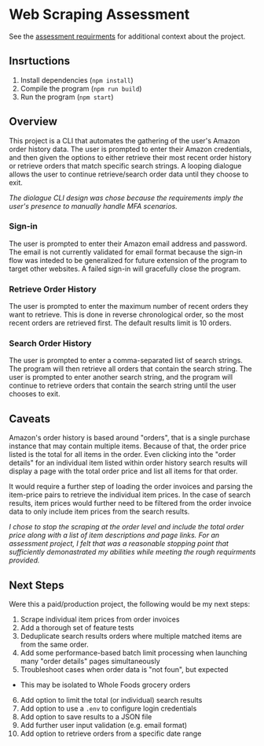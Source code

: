 # Web Scraping Assessment

See the [assessment requirments](https://docs.google.com/document/d/1BvYEldLzFIK4aT_Dvsi31w2crjsBOZyuTLpnSJxCSls) for additional context about the project.

## Insrtuctions

1. Install dependencies (`npm install`)
2. Compile the program (`npm run build`)
3. Run the program (`npm start`)

## Overview

This project is a CLI that automates the gathering of the user's Amazon order history data. The user is prompted to enter their Amazon credentials, and then given the options to either retrieve their most recent order history or retrieve orders that match specific search strings. A looping dialogue allows the user to continue retrieve/search order data until they choose to exit.

_The diolague CLI design was chose because the requirements imply the user's presence to manually handle MFA scenarios._

### Sign-in

The user is prompted to enter their Amazon email address and password. The email is not currently validated for email format because the sign-in flow was inteded to be generalized for future extension of the program to target other websites. A failed sign-in will gracefully close the program.

### Retrieve Order History

The user is prompted to enter the maximum number of recent orders they want to retrieve. This is done in reverse chronological order, so the most recent orders are retrieved first. The default results limit is 10 orders.

### Search Order History

The user is prompted to enter a comma-separated list of search strings. The program will then retrieve all orders that contain the search string. The user is prompted to enter another search string, and the program will continue to retrieve orders that contain the search string until the user chooses to exit.

## Caveats

Amazon's order history is based around "orders", that is a single purchase instance that may contain multiple items. Because of that, the order price listed is the total for all items in the order. Even clicking into the "order details" for an individual item listed within order history search results will display a page with the total order price and list all items for that order.

It would require a further step of loading the order invoices and parsing the item-price pairs to retrieve the individual item prices. In the case of search results, item prices would further need to be filtered from the order invoice data to only include item prices from the search results.

_I chose to stop the scraping at the order level and include the total order price along with a list of item descriptions and page links. For an assessment project, I felt that was a reasonable stopping point that sufficiently demonastrated my abilities while meeting the rough requirments provided._

## Next Steps

Were this a paid/production project, the following would be my next steps:

1. Scrape individual item prices from order invoices
2. Add a thorough set of feature tests
3. Deduplicate search results orders where multiple matched items are from the same order.
4. Add some performance-based batch limit processing when launching many "order details" pages simultaneously
5. Troubleshoot cases when order data is "not foun", but expected
  - This may be isolated to Whole Foods grocery orders
6. Add option to limit the total (or individual) search results
7. Add option to use a `.env` to configure login credentials
8. Add option to save results to a JSON file
9. Add further user input validation (e.g. email format)
10. Add option to retrieve orders from a specific date range
